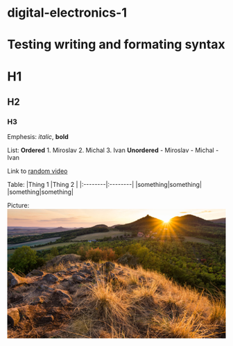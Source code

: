 # digital-electronics-1

# Testing writing and formating syntax
# H1 
## H2 
### H3

Emphesis: *italic*, **bold**

List: **Ordered**
        1. Miroslav
        2. Michal
        3. Ivan
      **Unordered**
        - Miroslav
        - Michal
        - Ivan

Link to [random video](https://www.youtube.com/watch?v=w0AOGeqOnFY)

Table:
|Thing 1  |Thing 2  |
|:--------|:--------|
|something|something|
|something|something|

Picture:
![Picture](picture.jpg)
